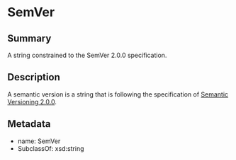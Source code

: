 <!-- Automatically generated by spec-parser v2.0.0 on 2024-01-08T22:20:56.273795+00:00 -->
<!-- SPDX-License-Identifier: Community-Spec-1.0 -->

# SemVer

## Summary

A string constrained to the SemVer 2.0.0 specification.


## Description

A semantic version is a string
that is following the specification of [Semantic Versioning 2.0.0](https://semver.org/).


## Metadata

- name: SemVer
- SubclassOf: xsd:string





